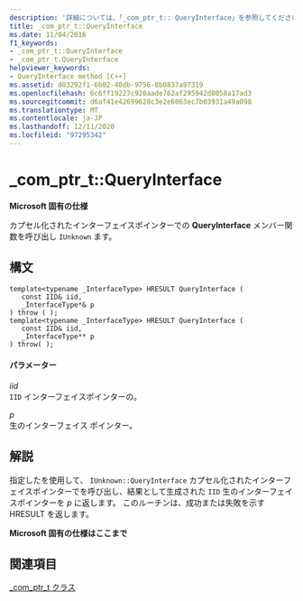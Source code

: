 ```yaml
---
description: '詳細については、「_com_ptr_t:: QueryInterface」を参照してください。'
title: _com_ptr_t::QueryInterface
ms.date: 11/04/2016
f1_keywords:
- _com_ptr_t::QueryInterface
- _com_ptr_t.QueryInterface
helpviewer_keywords:
- QueryInterface method [C++]
ms.assetid: d03292f1-6b02-40db-9756-8b0837a97319
ms.openlocfilehash: 6c6ff19227c920aade762af295942d8058a17ad3
ms.sourcegitcommit: d6af41e42699628c3e2e6063ec7b03931a49a098
ms.translationtype: MT
ms.contentlocale: ja-JP
ms.lasthandoff: 12/11/2020
ms.locfileid: "97295342"
---
```

# <a name="_com_ptr_tqueryinterface"></a>_com_ptr_t::QueryInterface

**Microsoft 固有の仕様**

カプセル化されたインターフェイスポインターでの **QueryInterface** メンバー関数を呼び出し `IUnknown` ます。

## <a name="syntax"></a>構文

```
template<typename _InterfaceType> HRESULT QueryInterface (
   const IID& iid,
   _InterfaceType*& p
) throw ( );
template<typename _InterfaceType> HRESULT QueryInterface (
   const IID& iid,
   _InterfaceType** p
) throw( );
```

#### <a name="parameters"></a>パラメーター

*iid*<br/>
`IID` インターフェイスポインターの。

*p*<br/>
生のインターフェイス ポインター。

## <a name="remarks"></a>解説

指定したを使用して、 `IUnknown::QueryInterface` カプセル化されたインターフェイスポインターでを呼び出し、結果として生成された `IID` 生のインターフェイスポインターを *p* に返します。 このルーチンは、成功または失敗を示す HRESULT を返します。

**Microsoft 固有の仕様はここまで**

## <a name="see-also"></a>関連項目

[_com_ptr_t クラス](../cpp/com-ptr-t-class.md)

